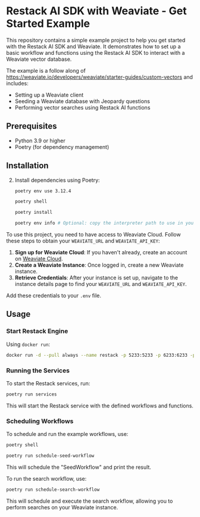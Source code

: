 # Restack AI SDK with Weaviate - Get Started Example

This repository contains a simple example project to help you get started with the Restack AI SDK and Weaviate. It demonstrates how to set up a basic workflow and functions using the Restack AI SDK to interact with a Weaviate vector database.

The example is a follow along of <https://weaviate.io/developers/weaviate/starter-guides/custom-vectors> and includes:

- Setting up a Weaviate client
- Seeding a Weaviate database with Jeopardy questions
- Performing vector searches using Restack AI functions

## Prerequisites

- Python 3.9 or higher
- Poetry (for dependency management)

## Installation

2. Install dependencies using Poetry:

   ```bash
   poetry env use 3.12.4
   ```

   ```bash
   poetry shell
   ```

   ```bash
   poetry install
   ```

   ```bash
   poetry env info # Optional: copy the interpreter path to use in your IDE (e.g. Cursor, VSCode, etc.)
   ```

To use this project, you need to have access to Weaviate Cloud. Follow these steps to obtain your `WEAVIATE_URL` and `WEAVIATE_API_KEY`:

1. **Sign up for Weaviate Cloud**: If you haven't already, create an account on [Weaviate Cloud](https://console.weaviate.cloud).
2. **Create a Weaviate Instance**: Once logged in, create a new Weaviate instance.
3. **Retrieve Credentials**: After your instance is set up, navigate to the instance details page to find your `WEAVIATE_URL` and `WEAVIATE_API_KEY`.

Add these credentials to your `.env` file.

## Usage

### Start Restack Engine

Using `docker run`:

```bash
docker run -d --pull always --name restack -p 5233:5233 -p 6233:6233 -p 7233:7233 ghcr.io/restackio/restack:main
```

### Running the Services

To start the Restack services, run:

```bash
poetry run services
```

This will start the Restack service with the defined workflows and functions.

### Scheduling Workflows

To schedule and run the example workflows, use:

```bash
poetry shell
```

```bash
poetry run schedule-seed-workflow
```

This will schedule the "SeedWorkflow" and print the result.

To run the search workflow, use:

```bash
poetry run schedule-search-workflow
```

This will schedule and execute the search workflow, allowing you to perform searches on your Weaviate instance.
